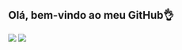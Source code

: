 **Olá, bem-vindo ao meu GitHub**:ok_hand:
--------------------------------------
<a href="mailto://webdesigncuba@gmail.com"><img src="https://img.shields.io/badge/Gmail-D14836?style=for-the-badge&logo=gmail&logoColor=white" /></a> <a href="https://www.linkedin.com/in/david-cordero"><img src="https://img.shields.io/badge/LinkedIn-0077B5?style=for-the-badge&logo=linkedin&logoColor=white" /></a>
